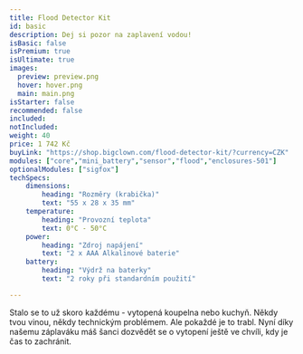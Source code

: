 ```yaml
---
title: Flood Detector Kit
id: basic
description: Dej si pozor na zaplavení vodou!
isBasic: false
isPremium: true
isUltimate: true
images:
  preview: preview.png
  hover: hover.png
  main: main.png
isStarter: false
recommended: false
included:
notIncluded:
weight: 40
price: 1 742 Kč
buyLink: "https://shop.bigclown.com/flood-detector-kit/?currency=CZK"
modules: ["core","mini_battery","sensor","flood","enclosures-501"]
optionalModules: ["sigfox"]
techSpecs:
    dimensions:
        heading: "Rozměry (krabička)"
        text: "55 x 28 x 35 mm"
    temperature:
        heading: "Provozní teplota"
        text: 0°C - 50°C
    power:
        heading: "Zdroj napájení"
        text: "2 x AAA Alkalinové baterie"
    battery:
        heading: "Výdrž na baterky"
        text: "2 roky při standardním použití"

---
```


Stalo se to už skoro každému - vytopená koupelna nebo kuchyň. Někdy tvou vinou, někdy technickým problémem. Ale pokaždé je to trabl. Nyní díky našemu záplaváku máš šanci dozvědět se o vytopení ještě ve chvíli, kdy je čas to zachránit.
